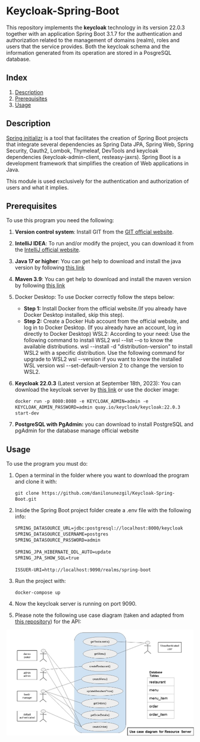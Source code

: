 #  Keycloak-Spring-Boot

This repository implements the **keycloak** technology in its version 22.0.3 together with an application Spring Boot 3.1.7 for the authentication and authorization related to the management of domains (realm), roles and users that the service provides. Both the keycloak schema and the information generated from its operation are stored in a PosgreSQL database.


## Index

1. [Description](#description)
2. [Prerequisites](#prerequisites)
3. [Usage](#usage)


## Description

[Spring initializr](https://start.spring.io/) is a tool that facilitates the creation of Spring Boot projects that integrate several dependencies as Spring Data JPA, Spring Web, Spring Security, Oauth2, Lombok, Thymeleaf, DevTools and keycloak dependencies (keycloak-admin-client, resteasy-jaxrs). Spring Boot is a development framework that simplifies the creation of Web applications in Java.

This module is used exclusively for the authentication and authorization of users and what it implies.


## Prerequisites

To use this program you need the following:

1. **Version control system**: Install GIT from the [GIT official website](https://git-scm.com/downloads).

2. **IntelliJ IDEA**: To run and/or modify the project, you can download it from the [IntelliJ official website](https://www.jetbrains.com/es-es/idea/download/?section=windows).

3. **Java 17 or higher**: You can get help to download and install the java version by following [this link](https://www.youtube.com/watch?v=oAin-q1oTDw&pp=ygUXY29tbyBjb25maWd1cmFyIGphdmEgMTc%3D)

4. **Maven 3.9**: You can get help to download and install the maven version by following [this link](https://www.youtube.com/watch?v=1QfiyR_PWxU&pp=ygUSaW5zdGFsYXIgbWF2ZW4gMy45)

5. Docker Desktop: To use Docker correctly follow the steps below:

   - **Step 1:** Install Docker from the official website.(If you already have Docker Desktop installed, skip this step).
   - **Step 2:** Create a Docker Hub account from the official website, and log in to Docker Desktop. (If you already have an account, log in directly to Docker Desktop) WSL2: According to your need:
   Use the following command to install WSL2 wsl --list --o to know the available distributions. wsl --install -d "distribution-version" to install WSL2 with a specific distribution. Use the following command for upgrade to WSL2 wsl --version if you want to know the installed WSL version wsl --set-default-version 2 to change the version to WSL2.
5. **Keycloak 22.0.3** (Latest version at September 18th, 2023): You can download the keycloak server by [this link](https://www.keycloak.org/downloads) or use the docker image:
   ```
   docker run -p 8080:8080 -e KEYCLOAK_ADMIN=admin -e KEYCLOAK_ADMIN_PASSWORD=admin quay.io/keycloak/keycloak:22.0.3 start-dev 
   ```
6. **PostgreSQL with PgAdmin:** you can download to install PostgreSQL and pgAdmin for the database manage official website

## Usage

To use the program you must do:

1. Open a terminal in the folder where you want to download the program and clone it with:

   ```
   git clone https://github.com/danilonunezgil/Keycloak-Spring-Boot.git
   ```

3. Inside the Spring Boot project folder create a .env file with the following info:

   ```
   SPRING_DATASOURCE_URL=jdbc:postgresql://localhost:8000/keycloak
   SPRING_DATASOURCE_USERNAME=postgres
   SPRING_DATASOURCE_PASSWORD=admin
   
   SPRING_JPA_HIBERNATE_DDL_AUTO=update
   SPRING_JPA_SHOW_SQL=true
   
   ISSUER-URI=http://localhost:9090/realms/spring-boot
   ```

4. Run the project with:
     ```
     docker-compose up
     ```
5. Now the keycloak server is running on port 9090.

6. Please note the following use case diagram (taken and adapted from [this repository](https://github.com/dive-into-dev/springboot-keycloak/tree/main/src/main/resources/static/Slides)) for the API:

![use case diagram](docs/Spring%20Boot%20Use%20Case%20Diagram.jpg)

